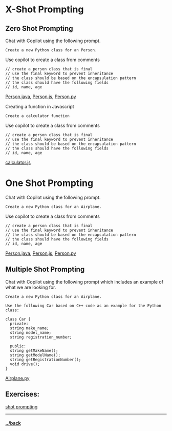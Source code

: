 # X-Shot Prompting

## Zero Shot Prompting

Chat with Copilot using the following prompt.

```text
Create a new Python class for an Person.
```
Use copilot to create a class from comments
```text
// create a person class that is final
// use the final keyword to prevent inheritance
// the class should be based on the encapsulation pattern
// the class should have the following fields
// id, name, age

```
[Person.java](./solution/Person.java), 
[Person.js](./solution/Person.js), 
[Person.py](./solution/Person.py)

Creating a function in Javascript

```text
Create a calculator function
```
Use copilot to create a class from comments
```text
// create a person class that is final
// use the final keyword to prevent inheritance
// the class should be based on the encapsulation pattern
// the class should have the following fields
// id, name, age

```
[calculator.js](./solution/calculator.js)

# One Shot Prompting

Chat with Copilot using the following prompt.

```text
Create a new Python class for an Airplane.
```
Use copilot to create a class from comments
```text
// create a person class that is final
// use the final keyword to prevent inheritance
// the class should be based on the encapsulation pattern
// the class should have the following fields
// id, name, age

```
[Person.java](./solution/Person.java), 
[Person.js](./solution/Person.js), 
[Person.py](./solution/Person.py)


## Multiple Shot Prompting

Chat with Copilot using the following prompt which includes an example of what we are looking for.

```text
Create a new Python class for an Airplane.

Use the following Car based on C++ code as an example for the Python class:

class Car {
  private:
  string make_name;
  string model_name;
  string registration_number;

  public:
  string getMakeName();
  string getModelName();
  string getRegistrationNumber();
  void drive();
}
```
[Airplane.py](./02.04.1/solution/airplane.py)


## Exercises:
[shot prompting](./02.04.1/instructions.md)

---

#### [../back](./README.md)
